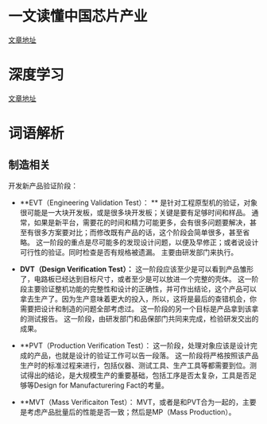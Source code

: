 # 一文读懂中国芯片产业  
[文章地址](https://www.sohu.com/a/229232102_202311)


# 深度学习  
[文章地址](https://www.sohu.com/a/198602802_804770)




# 词语解析
## 制造相关
开发新产品验证阶段：

- **EVT（Engineering Validation Test）： **
  是针对工程原型机的验证，对象很可能是一大块开发板，或是很多块开发板；关键是要有足够时间和样品。
  通常，如果是新平台，需要花的时间和精力可能更多，会有很多问题要解决，甚至有很多方案要对比；而修改既有产品的话，这个阶段会简单很多，甚至省略。
  这一阶段的重点是尽可能多的发现设计问题，以便及早修正；或者说设计可行性的验证。同时检查是否有规格被遗漏。
  主要由研发部门来执行。

- **DVT（Design Verification Test）：**
  这一阶段应该至少是可以看到产品雏形了，电路板已经达到目标尺寸，或者至少是可以放进一个完整的壳体。
  这一阶段主要验证整机功能的完整性和设计的正确性，并可作出结论，这个产品可以拿去生产了。因为生产意味着更大的投入，所以，这将是最后的查错机会，你需要把设计和制造的问题全部考虑过。
  这一阶段的另一个目标是产品拿到该拿的测试报告。
  这一阶段，由研发部门和品保部门共同来完成，检验研发交出的成果。

- **PVT（Production Verification Test）：
  这一阶段，处理对象应该是设计完成的产品，也就是设计的验证工作可以告一段落。
  这一阶段将严格按照该产品生产时的标准过程来进行，包括仪器、测试工具、生产工具等都需要到位。测试得出的结论，是大规模生产的重要基础，包括工序是否太复杂，工具是否足够等Design for Manufacturering Fact的考量。

- **MVT（Mass Verificaiton Test）：
  MVT，或者是和PVT合为一起的，主要是考虑产品批量后的性能是否一致；然后是MP（Mass Production）。
